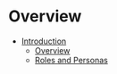 # Overview

<!-- USE THIS SUMMARY FILE FOR PDF GENERATION ONLY -->

* [Introduction](README.md)
  * [Overview](introduction.md)
  * [Roles and Personas](roles_and_personas.md)